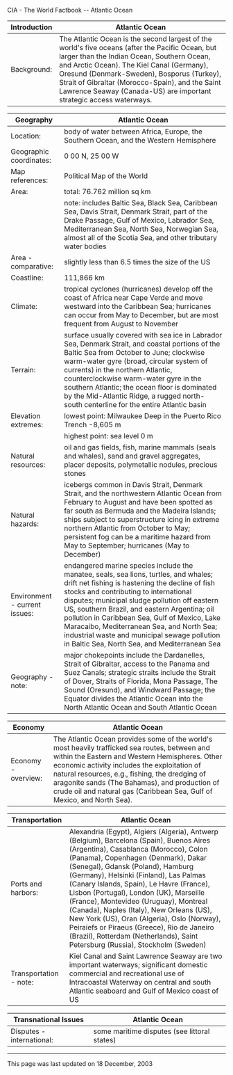 CIA - The World Factbook -- Atlantic Ocean

| Introduction | Atlantic Ocean |
| --- | --- |
| Background: | The Atlantic Ocean is the second largest of the world's five oceans (after the Pacific Ocean, but larger than the Indian Ocean, Southern Ocean, and Arctic Ocean). The Kiel Canal (Germany), Oresund (Denmark-Sweden), Bosporus (Turkey), Strait of Gibraltar (Morocco-Spain), and the Saint Lawrence Seaway (Canada-US) are important strategic access waterways. |

| Geography | Atlantic Ocean |
| --- | --- |
| Location: | body of water between Africa, Europe, the Southern Ocean, and the Western Hemisphere |
| Geographic coordinates: | 0 00 N, 25 00 W |
| Map references: | Political Map of the World |
| Area: | total: 76.762 million sq km |
| | note: includes Baltic Sea, Black Sea, Caribbean Sea, Davis Strait, Denmark Strait, part of the Drake Passage, Gulf of Mexico, Labrador Sea, Mediterranean Sea, North Sea, Norwegian Sea, almost all of the Scotia Sea, and other tributary water bodies |
| Area - comparative: | slightly less than 6.5 times the size of the US |
| Coastline: | 111,866 km |
| Climate: | tropical cyclones (hurricanes) develop off the coast of Africa near Cape Verde and move westward into the Caribbean Sea; hurricanes can occur from May to December, but are most frequent from August to November |
| Terrain: | surface usually covered with sea ice in Labrador Sea, Denmark Strait, and coastal portions of the Baltic Sea from October to June; clockwise warm-water gyre (broad, circular system of currents) in the northern Atlantic, counterclockwise warm-water gyre in the southern Atlantic; the ocean floor is dominated by the Mid-Atlantic Ridge, a rugged north-south centerline for the entire Atlantic basin |
| Elevation extremes: | lowest point: Milwaukee Deep in the Puerto Rico Trench -8,605 m |
| | highest point: sea level 0 m |
| Natural resources: | oil and gas fields, fish, marine mammals (seals and whales), sand and gravel aggregates, placer deposits, polymetallic nodules, precious stones |
| Natural hazards: | icebergs common in Davis Strait, Denmark Strait, and the northwestern Atlantic Ocean from February to August and have been spotted as far south as Bermuda and the Madeira Islands; ships subject to superstructure icing in extreme northern Atlantic from October to May; persistent fog can be a maritime hazard from May to September; hurricanes (May to December) |
| Environment - current issues: | endangered marine species include the manatee, seals, sea lions, turtles, and whales; drift net fishing is hastening the decline of fish stocks and contributing to international disputes; municipal sludge pollution off eastern US, southern Brazil, and eastern Argentina; oil pollution in Caribbean Sea, Gulf of Mexico, Lake Maracaibo, Mediterranean Sea, and North Sea; industrial waste and municipal sewage pollution in Baltic Sea, North Sea, and Mediterranean Sea |
| Geography - note: | major chokepoints include the Dardanelles, Strait of Gibraltar, access to the Panama and Suez Canals; strategic straits include the Strait of Dover, Straits of Florida, Mona Passage, The Sound (Oresund), and Windward Passage; the Equator divides the Atlantic Ocean into the North Atlantic Ocean and South Atlantic Ocean |

| Economy | Atlantic Ocean |
| --- | --- |
| Economy - overview: | The Atlantic Ocean provides some of the world's most heavily trafficked sea routes, between and within the Eastern and Western Hemispheres. Other economic activity includes the exploitation of natural resources, e.g., fishing, the dredging of aragonite sands (The Bahamas), and production of crude oil and natural gas (Caribbean Sea, Gulf of Mexico, and North Sea). |

| Transportation | Atlantic Ocean |
| --- | --- |
| Ports and harbors: | Alexandria (Egypt), Algiers (Algeria), Antwerp (Belgium), Barcelona (Spain), Buenos Aires (Argentina), Casablanca (Morocco), Colon (Panama), Copenhagen (Denmark), Dakar (Senegal), Gdansk (Poland), Hamburg (Germany), Helsinki (Finland), Las Palmas (Canary Islands, Spain), Le Havre (France), Lisbon (Portugal), London (UK), Marseille (France), Montevideo (Uruguay), Montreal (Canada), Naples (Italy), New Orleans (US), New York (US), Oran (Algeria), Oslo (Norway), Peiraiefs or Piraeus (Greece), Rio de Janeiro (Brazil), Rotterdam (Netherlands), Saint Petersburg (Russia), Stockholm (Sweden) |
| Transportation - note: | Kiel Canal and Saint Lawrence Seaway are two important waterways; significant domestic commercial and recreational use of Intracoastal Waterway on central and south Atlantic seaboard and Gulf of Mexico coast of US |

| Transnational Issues | Atlantic Ocean |
| --- | --- |
| Disputes - international: | some maritime disputes (see littoral states) |

---
This page was last updated on 18 December, 2003